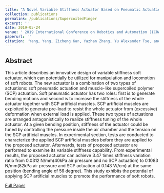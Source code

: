 ```yaml
---
title: "A Novel Variable Stiffness Actuator Based on Pneumatic Actuation and Supercoiled Polymer Artificial Muscles"
collection: publications
permalink: /publications/SupercoiledFinger
excerpt: ''
date: 2019-05-24
venue: ' 2019 International Conference on Robotics and Automation (ICRA)'
paperurl: ''
citation: 'Yang, Yang, Zicheng Kan, Yazhan Zhang, Yu Alexander Tse, and Michael Yu Wang. "A Novel Variable Stiffness Actuator Based on Pneumatic Actuation and Supercoiled Polymer Artificial Muscles." In 2019 International Conference on Robotics and Automation (ICRA), pp. 3983-3989. IEEE, 2019.'
---
```



## Abstract

This article describes an innovative design of variable stiffness soft actuator, which can potentially be utilized for manipulation and locomotion of soft robots. The new actuator is a combination of two types of actuations: soft pneumatic actuation and muscle-like supercoiled polymer (SCP) actuation. Soft pneumatic actuator has two roles: first is to generate bending motions and second is to increase the stiffness of the whole actuator together with SCP artificial muscles. SCP artificial muscles are exploited to generate pre-load to resist the whole actuator from (excessive) deformation when external load is applied. These two types of actuations are arranged antagonistically to realize stiffness tuning of the whole actuator. At a given bending position, stiffness of the actuator could be tuned by controlling the pressure inside the air chamber and the tension on the SCP artificial muscles. In experimental section, tests are conducted to characterize the applied SCP artificial muscles before they are applied to the proposed actuator. Afterwards, tests of proposed actuator are performed to examine its variable stiffness capability. From experimental results, the proposed actuator can achieve 3.47 times stiffness variation ratio from 0.0312 N/mm(40kPa air pressure and no SCP actuation) to 0.1083 N/mm(82kPa air pressure and SCP actuation at 0.143 W/cm) at the same position (bending angle of 56 degree). This study exhibits the potential of applying SCP artificial muscles to promote the performance of soft robots.


[Full Paper](http://adamzhang129.github.io/files/SupercoiledFinger.pdf)
